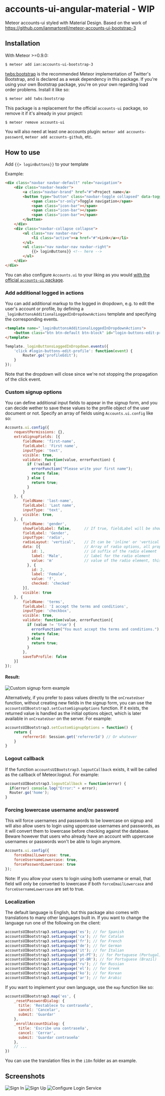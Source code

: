 accounts-ui-angular-material - WIP
==============================

Meteor accounts-ui styled with Material Design. Based on the work of https://github.com/ianmartorell/meteor-accounts-ui-bootstrap-3 




Installation
------------

With Meteor >=0.9.0:

```sh
$ meteor add ian:accounts-ui-bootstrap-3
```

[twbs:bootstrap](https://atmospherejs.com/twbs/bootstrap) is the recommended Meteor implementation of Twitter's Bootstrap, and is declared as a weak dependency in this package. If you're using your own Bootstrap package, you're on your own regarding load order problems. Install it like so:

```sh
$ meteor add twbs:bootstrap
```

This package is a replacement for the official `accounts-ui` package, so remove it if it's already in your project:

```sh
$ meteor remove accounts-ui
```

You will also need at least one accounts plugin: `meteor add accounts-password`, `meteor add accounts-github`, etc.

How to use
----------

Add `{{> loginButtons}}` to your template

Example:

```html
<div class="navbar navbar-default" role="navigation">
	<div class="navbar-header">
		<a class="navbar-brand" href="#">Project name</a>
        <button type="button" class="navbar-toggle collapsed" data-toggle="collapse" data-target=".navbar-collapse">
            <span class="sr-only">Toggle navigation</span>
            <span class="icon-bar"></span>
            <span class="icon-bar"></span>
            <span class="icon-bar"></span>
        </button>
	</div>
	<div class="navbar-collapse collapse">
		<ul class="nav navbar-nav">
			<li class="active"><a href="#">Link</a></li>
		</ul>
		<ul class="nav navbar-nav navbar-right">
			{{> loginButtons}} <!-- here -->
		</ul>
	</div>
</div>
```

You can also configure `Accounts.ui` to your liking as you would [with the official `accounts-ui` package](https://docs.meteor.com/#/full/accounts_ui_config).

### Add additional logged in actions

You can add additional markup to the logged in dropdown, e.g. to edit
the user's account or profile, by defining a 
`_loginButtonsAdditionalLoggedInDropdownActions` template and specifying
the corresponding events.

```html
<template name="_loginButtonsAdditionalLoggedInDropdownActions">
	<button class="btn btn-default btn-block" id="login-buttons-edit-profile">Edit profile</button>
</template>
```

```javascript
Template._loginButtonsLoggedInDropdown.events({
	'click #login-buttons-edit-profile': function(event) {
		Router.go('profileEdit');
	}
});
```

Note that the dropdown will close since we're not stopping the propagation of the click event.


### Custom signup options

You can define additional input fields to appear in the signup form, and you can decide wether to save these values to the profile
object of the user document or not. Specify an array of fields using `Accounts.ui.config` like so:

```javascript
Accounts.ui.config({
    requestPermissions: {},
    extraSignupFields: [{
        fieldName: 'first-name',
        fieldLabel: 'First name',
        inputType: 'text',
        visible: true,
        validate: function(value, errorFunction) {
          if (!value) {
            errorFunction("Please write your first name");
            return false;
          } else {
            return true;
          }
        }
    }, {
        fieldName: 'last-name',
        fieldLabel: 'Last name',
        inputType: 'text',
        visible: true,
    }, {
        fieldName: 'gender', 
        showFieldLabel: false,      // If true, fieldLabel will be shown before radio group
        fieldLabel: 'Gender',
        inputType: 'radio',
        radioLayout: 'vertical',    // It can be 'inline' or 'vertical'
        data: [{                    // Array of radio options, all properties are required
    		id: 1,                  // id suffix of the radio element
            label: 'Male',          // label for the radio element
            value: 'm'              // value of the radio element, this will be saved. 
          }, {
            id: 2,
            label: 'Female',
            value: 'f',
            checked: 'checked'
        }], 
        visible: true
    }, {
        fieldName: 'terms',
        fieldLabel: 'I accept the terms and conditions',
        inputType: 'checkbox',
        visible: true,
        validate: function(value, errorFunction){
          if (value != 'true') {
            errorFunction("You must accept the terms and conditions.");
            return false;
          } else {
            return true;
          }
        },
        saveToProfile: false
    }]
});
```

#### Result:

![Custom signup form example](http://i.imgur.com/pvd5L1U.png)

Alternatively, if you prefer to pass values directly to the `onCreateUser` function, without creating new fields in the signup form,
you can use the `accountsUIBootstrap3.setCustomSignupOptions` function. If it exists, the returned value is handled as the initial options object,
which is later available in `onCreateUser` on the server. For example:

```javascript
accountsUIBootstrap3.setCustomSignupOptions = function() {
    return {
    	referrerId: Session.get('referrerId') // Or whatever
    }
}
```

### Logout callback

If the function `accountsUIBootstrap3.logoutCallback` exists, it will be called as the callback of Meteor.logout. For example:

```javascript
accountsUIBootstrap3.logoutCallback = function(error) {
  if(error) console.log("Error:" + error);
  Router.go('home');
}
```

### Forcing lowercase username and/or password

This will force usernames and passwords to be lowercase on signup and will also allow users to login using uppercase usernames and passwords, as it will convert them to lowercase before checking against the database. Beware however that users who already have an account with uppercase usernames or passwords won't be able to login anymore.

```javascript
Accounts.ui.config({
    forceEmailLowercase: true,
    forceUsernameLowercase: true,
    forcePasswordLowercase: true
});
```

Note: If you allow your users to login using both username or email, that field will only be converted to lowercase if both `forceEmailLowercase` and `forceUsernameLowercase` are set to true.

### Localization

The default language is English, but this package also comes with translations to many other languages built in. If you want to change the language run one of the following on the client:

```javascript
accountsUIBootstrap3.setLanguage('es'); // for Spanish
accountsUIBootstrap3.setLanguage('ca'); // for Catalan
accountsUIBootstrap3.setLanguage('fr'); // for French
accountsUIBootstrap3.setLanguage('de'); // for German
accountsUIBootstrap3.setLanguage('it'); // for Italian
accountsUIBootstrap3.setLanguage('pt-PT'); // for Portuguese (Portugal)
accountsUIBootstrap3.setLanguage('pt-BR'); // for Portuguese (Brazil)
accountsUIBootstrap3.setLanguage('ru'); // for Russian
accountsUIBootstrap3.setLanguage('el'); // for Greek
accountsUIBootstrap3.setLanguage('ko'); // for Korean
accountsUIBootstrap3.setLanguage('ar'); // for Arabic
```

If you want to implement your own language, use the `map` function like so:

```javascript
accountsUIBootstrap3.map('es', {
    _resetPasswordDialog: {
      title: 'Restablece tu contraseña',
      cancel: 'Cancelar',
      submit: 'Guardar'
    },
    _enrollAccountDialog: {
      title: 'Escribe una contraseña',
      cancel: 'Cerrar',
      submit: 'Guardar contraseña'
    },
    // ...
})
```

You can use the translation files in the `i18n` folder as an example.

Screenshots
-----------

![Sign In](http://i.imgur.com/SGLZkOE.png)
![Sign Up](http://i.imgur.com/7S3C18J.png)
![Configure Login Service](http://i.imgur.com/Noa7sSm.png)

